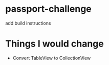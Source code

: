 # passport-challenge

add build instructions

# Things I would change 
- Convert TableView to CollectionView
